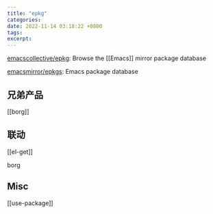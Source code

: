 ```yaml
---
title: "epkg"
categories: 
date: 2022-11-14 03:18:22 +0800
tags: 
excerpt: 
---
```


[emacscollective/epkg](https://github.com/emacscollective/epkg): Browse the [[Emacs]] mirror package database

[emacsmirror/epkgs](https://github.com/emacsmirror/epkgs): Emacs package database

## 兄弟产品

[[borg]]

## 联动

[[el-get]]

borg



## Misc

[[use-package]]




